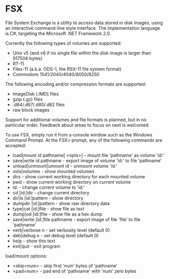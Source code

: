 # FSX
File System Exchange is a utility to access data stored in disk images, using an interactive command-line style interface.  The implementation language is C#, targeting the Microsoft .NET Framework 2.0.

Currently the following types of volumes are supported:
* Unix v5 (and v6 if no single file within the disk image is larger than 917504 bytes)
* RT-11
* Files-11 (a.k.a. ODS-1, the RSX-11 file system format)
* Commodore 1541/2040/4040/8050/8250

The following encoding and/or compression formats are supported:
* ImageDisk (.IMD) files
* gzip (.gz) files
* .d64/.d67/.d80/.d82 files
* raw block images

Support for additional volumes and file formats is planned, but in no particular order.  Feedback about areas to focus on next is welcomed.

To use FSX, simply run it from a console window such as the Windows Command Prompt.  At the FSX> prompt, any of the following commands are accepted:
* load|mount id pathname[ \<opts\>] - mount file 'pathname' as volume 'id:'
* save|write id pathname - export image of volume 'id:' to file 'pathname'
* unload|unmount|umount id - unmount volume 'id:'
* vols|volumes - show mounted volumes
* dirs - show current working directory for each mounted volume
* pwd - show current working directory on current volume
* id: - change current volume to 'id:'
* cd [id:]dir - change current directory
* dir|ls [id:]pattern - show directory
* dumpdir [id:]pattern - show raw directory data
* type|cat [id:]file - show file as text
* dump|od [id:]file - show file as a hex dump
* save|write [id:]file pathname - export image of file 'file' to file 'pathname'
* verb|verbose n - set verbosity level (default 0)
* deb|debug n - set debug level (default 0)
* help - show this text
* exit|quit - exit program

load/mount options:
* \<skip=num\> - skip first 'num' bytes of 'pathname'
* \<pad=num\> - pad end of 'pathname' with 'num' zero bytes
